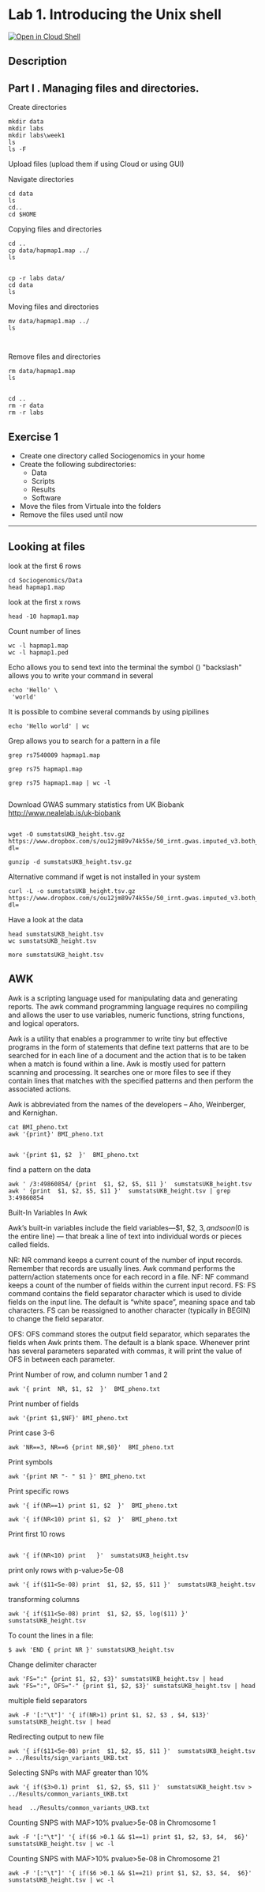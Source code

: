 # Lab 1.  Introducing the Unix shell

[![Open in Cloud Shell](https://gstatic.com/cloudssh/images/open-btn.png)](https://ssh.cloud.google.com/cloudshell/open?cloudshell_git_repo=https://github.com/nicolabarban/sociogenomics2024&cloudshell_tutorial=week1/lab1.md)

## Description

## Part I . Managing files and directories.


Create directories
```
mkdir data
mkdir labs
mkdir labs\week1
ls
ls -F
```

Upload files (upload them  if using Cloud or using GUI)

Navigate  directories
```
cd data
ls
cd..
cd $HOME
```

Copying files and directories
```
cd .. 
cp data/hapmap1.map ../
ls 


cp -r labs data/
cd data
ls
```


Moving files and directories
```
mv data/hapmap1.map ../
ls 



```

Remove files and directories
```
rm data/hapmap1.map 
ls 


cd ..
rm -r data
rm -r labs

```

## Exercise 1

* Create one directory called Sociogenomics in your home
* Create the following subdirectories:		
	* Data
	* Scripts
	* Results
	* Software
* Move the files from Virtuale into the folders
* Remove the files used until now

---

## Looking at files

look at the first 6 rows
```
cd Sociogenomics/Data
head hapmap1.map 

```


look at the first x rows
```
head -10 hapmap1.map 

```

Count number of lines
```
wc -l hapmap1.map  
wc -l hapmap1.ped
```


Echo  allows you to send text into the terminal  the symbol (\) "backslash" allows you to write your command in several 

```
echo 'Hello' \
 'world'
```

It is possible to combine several commands by using pipilines
```
echo 'Hello world' | wc

```

Grep allows you to search for a pattern in a file

```
grep rs7540009 hapmap1.map

grep rs75 hapmap1.map

grep rs75 hapmap1.map | wc -l


```


Download GWAS summary statistics from UK Biobank
http://www.nealelab.is/uk-biobank

```
     
wget -O sumstatsUKB_height.tsv.gz https://www.dropbox.com/s/ou12jm89v74k55e/50_irnt.gwas.imputed_v3.both_sexes.tsv.bgz?dl= 

gunzip -d sumstatsUKB_height.tsv.gz

```


Alternative command if wget is not installed in your system 
```
curl -L -o sumstatsUKB_height.tsv.gz https://www.dropbox.com/s/ou12jm89v74k55e/50_irnt.gwas.imputed_v3.both_sexes.tsv.bgz?dl=
```

Have a look at the data
```
head sumstatsUKB_height.tsv
wc sumstatsUKB_height.tsv

more sumstatsUKB_height.tsv

```


## AWK
Awk is a scripting language used for manipulating data and generating reports. The awk command programming language requires no compiling and allows the user to use variables, numeric functions, string functions, and logical operators. 

Awk is a utility that enables a programmer to write tiny but effective programs in the form of statements that define text patterns that are to be searched for in each line of a document and the action that is to be taken when a match is found within a line. Awk is mostly used for pattern scanning and processing. It searches one or more files to see if they contain lines that matches with the specified patterns and then perform the associated actions. 

Awk is abbreviated from the names of the developers – Aho, Weinberger, and Kernighan. 

```
cat BMI_pheno.txt
awk '{print}' BMI_pheno.txt


```

```
awk '{print $1, $2  }'  BMI_pheno.txt

```



find a pattern on the data
```
awk ' /3:49860854/ {print  $1, $2, $5, $11 }'  sumstatsUKB_height.tsv
awk ' {print  $1, $2, $5, $11 }'  sumstatsUKB_height.tsv | grep 3:49860854

```

Built-In Variables In Awk

Awk’s built-in variables include the field variables—$1, $2, $3, and so on ($0 is the entire line) — that break a line of text into individual words or pieces called fields. 

NR: NR command keeps a current count of the number of input records. Remember that records are usually lines. Awk command performs the pattern/action statements once for each record in a file. 
NF: NF command keeps a count of the number of fields within the current input record. 
FS: FS command contains the field separator character which is used to divide fields on the input line. The default is “white space”, meaning space and tab characters. FS can be reassigned to another character (typically in BEGIN) to change the field separator. 

OFS: OFS command stores the output field separator, which separates the fields when Awk prints them. The default is a blank space. Whenever print has several parameters separated with commas, it will print the value of OFS in between each parameter. 



Print Number of row, and column number 1 and 2
```
awk '{ print  NR, $1, $2  }'  BMI_pheno.txt

```

Print number of fields
```
awk '{print $1,$NF}' BMI_pheno.txt
```

Print case 3-6
```
awk 'NR==3, NR==6 {print NR,$0}'  BMI_pheno.txt
```

Print symbols
```
awk '{print NR "- " $1 }' BMI_pheno.txt

```

Print specific rows
```
awk '{ if(NR==1) print $1, $2  }'  BMI_pheno.txt

awk '{ if(NR<10) print $1, $2  }'  BMI_pheno.txt

```


Print first 10 rows
```

awk '{ if(NR<10) print   }'  sumstatsUKB_height.tsv

```

print only rows with p-value>5e-08
```
awk '{ if($11<5e-08) print  $1, $2, $5, $11 }'  sumstatsUKB_height.tsv

```

transforming columns
```
awk '{ if($11<5e-08) print  $1, $2, $5, log($11) }'  sumstatsUKB_height.tsv

```


 To count the lines in a file:  
```
$ awk 'END { print NR }' sumstatsUKB_height.tsv 
```

Change delimiter character
```
awk 'FS=":" {print $1, $2, $3}' sumstatsUKB_height.tsv | head
awk 'FS=":", OFS="-" {print $1, $2, $3}' sumstatsUKB_height.tsv | head
```

multiple field separators

```
awk -F '[:"\t"]' '{ if(NR>1) print $1, $2, $3 , $4, $13}' sumstatsUKB_height.tsv | head
```

Redirecting output to new file
```
awk '{ if($11<5e-08) print  $1, $2, $5, $11 }'  sumstatsUKB_height.tsv > ../Results/sign_variants_UKB.txt
```

Selecting SNPs with MAF  greater than 10%
```
awk '{ if($3>0.1) print  $1, $2, $5, $11 }'  sumstatsUKB_height.tsv > ../Results/common_variants_UKB.txt

head  ../Results/common_variants_UKB.txt
```

Counting SNPS with MAF>10% pvalue>5e-08 in Chromosome 1
```
awk -F '[:"\t"]' '{ if($6 >0.1 && $1==1) print $1, $2, $3, $4,  $6}' sumstatsUKB_height.tsv | wc -l

```
Counting SNPS with MAF>10% pvalue>5e-08 in Chromosome 21

```
awk -F '[:"\t"]' '{ if($6 >0.1 && $1==21) print $1, $2, $3, $4,  $6}' sumstatsUKB_height.tsv | wc -l

```